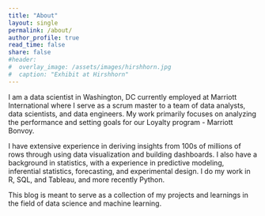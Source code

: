 ```yaml
---
title: "About"
layout: single
permalink: /about/
author_profile: true
read_time: false
share: false
#header:
#  overlay_image: /assets/images/hirshhorn.jpg
#  caption: "Exhibit at Hirshhorn"
---
```



I am a data scientist in Washington, DC currently employed at Marriott International where I serve as a scrum master to a team of data analysts, data scientists, and data engineers. My work primarily focuses on analyzing the performance and setting goals for our Loyalty program - Marriott Bonvoy.

I have extensive experience in deriving insights from 100s of millions of rows through using data visualization and building dashboards. I also have a background in statistics, with a experience in predictive modeling, inferential statistics, forecasting, and experimental design. I do my work in R, SQL, and Tableau, and more recently Python.

This blog is meant to serve as a collection of my projects and learnings in the field of data science and machine learning.
